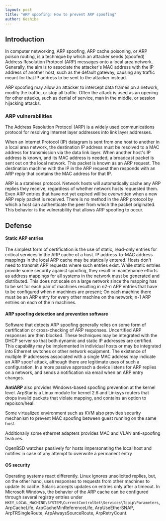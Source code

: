 ```yaml
---
layout: post
title: "ARP spoofing: How to prevent ARP spoofing"
author: Keshiba
---
```



## Introduction

In computer networking, ARP spoofing, ARP cache poisoning, or ARP poison routing, is a technique by which an attacker sends (spoofed) Address Resolution Protocol (ARP) messages onto a local area network. Generally, the aim is to associate the attacker's MAC address with the IP address of another host, such as the default gateway, causing any traffic meant for that IP address to be sent to the attacker instead.

ARP spoofing may allow an attacker to intercept data frames on a network, modify the traffic, or stop all traffic. Often the attack is used as an opening for other attacks, such as denial of service, man in the middle, or session hijacking attacks.


### ARP vulnerabilities

The Address Resolution Protocol (ARP) is a widely used communications protocol for resolving Internet layer addresses into link layer addresses.

When an Internet Protocol (IP) datagram is sent from one host to another in a local area network, the destination IP address must be resolved to a MAC address for transmission via the data link layer. When another host's IP address is known, and its MAC address is needed, a broadcast packet is sent out on the local network. This packet is known as an ARP request. The destination machine with the IP in the ARP request then responds with an ARP reply that contains the MAC address for that IP.

ARP is a stateless protocol. Network hosts will automatically cache any ARP replies they receive, regardless of whether network hosts requested them. Even ARP entries that have not yet expired will be overwritten when a new ARP reply packet is received. There is no method in the ARP protocol by which a host can authenticate the peer from which the packet originated. This behavior is the vulnerability that allows ARP spoofing to occur.


## Defense

#### Static ARP entries
The simplest form of certification is the use of static, read-only entries for critical services in the ARP cache of a host. IP address-to-MAC address mappings in the local ARP cache may be statically entered. Hosts don't need to transmit ARP requests where such entries exist. While static entries provide some security against spoofing, they result in maintenance efforts as address mappings for all systems in the network must be generated and distributed. This does not scale on a large network since the mapping has to be set for each pair of machines resulting in n2-n ARP entries that have to be configured when n machines are present; On each machine there must be an ARP entry for every other machine on the network; n-1 ARP entries on each of the n machines.

#### ARP spoofing detection and prevention software
Software that detects ARP spoofing generally relies on some form of certification or cross-checking of ARP responses. Uncertified ARP responses are then blocked. These techniques may be integrated with the DHCP server so that both dynamic and static IP addresses are certified. This capability may be implemented in individual hosts or may be integrated into Ethernet switches or other network equipment. The existence of multiple IP addresses associated with a single MAC address may indicate an ARP spoof attack, although there are legitimate uses of such a configuration. In a more passive approach a device listens for ARP replies on a network, and sends a notification via email when an ARP entry changes.

**AntiARP** also provides Windows-based spoofing prevention at the kernel level. ArpStar is a Linux module for kernel 2.6 and Linksys routers that drops invalid packets that violate mapping, and contains an option to repoison/heal.

Some virtualized environment such as KVM also provides security mechanism to prevent MAC spoofing between guest running on the same host.

Additionally some ethernet adapters provides MAC and VLAN anti-spoofing features.

OpenBSD watches passively for hosts impersonating the local host and notifies in case of any attempt to overwrite a permanent entry

#### OS security
Operating systems react differently. Linux ignores unsolicited replies, but, on the other hand, uses responses to requests from other machines to update its cache. Solaris accepts updates on entries only after a timeout. In Microsoft Windows, the behavior of the ARP cache can be configured through several registry entries under `HKEY_LOCAL_MACHINE\SYSTEM\CurrentControlSet\Services\Tcpip\Parameters`, ArpCacheLife, ArpCacheMinReferenceLife, ArpUseEtherSNAP, ArpTRSingleRoute, ArpAlwaysSourceRoute, ArpRetryCount.
